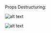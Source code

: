 Props Destructuring:

![alt text](https://user-images.githubusercontent.com/13487972/96346769-3344ae80-10bb-11eb-8c88-0690048cb47d.png)

![alt text](https://user-images.githubusercontent.com/13487972/96346776-435c8e00-10bb-11eb-971a-f6dfdfff4f70.png)

